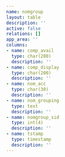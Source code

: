 ```yaml
---
name: nomgroup
layout: table
description: ''
active: false
relations: []
app_area: ''
columns:
- name: comp_avail
  type: char(200)
  description: ''
- name: comp_display
  type: char(200)
  description: ''
- name: nom_acc
  type: char(30)
  description: ''
- name: nom_grouping
  type: text
  description: ''
- name: nomgroup_sid
  type: int(4)
  description: ''
- name: tstamp
  type: timestamp
  description: ''
---
```


